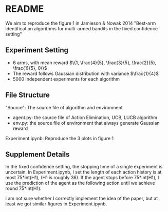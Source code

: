 # README

We aim to reproduce the figure 1 in Jamieson & Nowak 2014 "Best-arm identification algorithms for multi-armed bandits in the fixed confidence setting"

## Experiment Setting

+ 6 arms, with mean reward $\{1, \frac{4}{5}, \frac{3}{5}, \frac{2}{5}, \frac{1}{5}, 0\}$
+ The reward follows Gaussian distribution with variance $\frac{1}{4}$
+ 5000 independent experiments for each algorithm

## File Structure

"Source": The source file of algorithm and environment

+ agent.py: the source file of Action Elimination, UCB, LUCB algorithm
+ env.py: the source file of environment that always generate Gaussian reward

Experiment.ipynb: Reproduce the 3 plots in figure 1

## Supplement Details

In the fixed confidence setting, the stopping time of a single experiment is uncertain. In  Experiment.ipynb, I set the length of each action history is at most 75\*int(H1), (H1 is roughly 36). If the agent stops before 75\*int(H1), I use the prediction of the agent as the following action until we achieve round 75\*int(H1).

I am not sure whether I correctly implement the idea of the paper, but at least we got similar figures in Experiment.ipynb.

